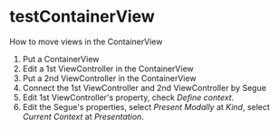 # testContainerView

How to move views in the ContainerView
1. Put a ContainerView
2. Edit a 1st ViewController in the ContainerView
3. Put a 2nd ViewController in the ContainerView
4. Connect the 1st ViewController and 2nd ViewController by Segue
5. Edit 1st ViewController's property, check *Define context*.
6. Edit the Segue's properties, select *Present Modally* at *Kind*, select *Current Context* at *Presentation*.
